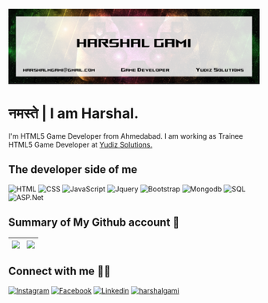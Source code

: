 ![profile](Untitled.png)

# नमस्ते | I am Harshal.

I'm HTML5 Game Developer from Ahmedabad. I am working as Trainee HTML5 Game Developer at <a href="https://www.yudiz.com/">Yudiz Solutions.</a>

## The developer side of me

![HTML](https://img.shields.io/static/v1?style=for-the-badge&label=%E2%A0%80&color=555&labelColor=%233178c6&message=HTML)
![CSS](https://img.shields.io/static/v1?style=for-the-badge&label=%E2%A0%80&color=555&labelColor=%233178c6&message=CSS)
![JavaScript](https://img.shields.io/static/v1?style=for-the-badge&label=%E2%A0%80&color=555&labelColor=%233178c6&message=JavaScript)
![Jquery](https://img.shields.io/static/v1?style=for-the-badge&label=%E2%A0%80&color=555&labelColor=%233178c6&message=Jquery)
![Bootstrap](https://img.shields.io/static/v1?style=for-the-badge&label=%E2%A0%80&color=555&labelColor=%233178c6&message=Bootstrap)
![Mongodb](https://img.shields.io/static/v1?style=for-the-badge&label=%E2%A0%80&color=555&labelColor=%233178c6&message=Mongodb)
![SQL](https://img.shields.io/static/v1?style=for-the-badge&label=%E2%A0%80&color=555&labelColor=%233178c6&message=SQL)
![ASP.Net](https://img.shields.io/static/v1?style=for-the-badge&label=%E2%A0%80&color=555&labelColor=%233178c6&message=ASP.Net)


## Summary of My Github account 🧾

| <!-- <a href="https://github.com/harshalgami13"><img align="center" src="https://github-readme-stats.vercel.app/api?username=harshalgami13&show_icons=true&theme=vue&hide_border=true&custom_title=My%20%Github%20%Stats&hide=contribs,issues&count_private=true&cache_seconds=10" alt="Harshal's github stats" /></a> --> <a href="https://github.com/harshalgami13"><img align="center" src="https://github-readme-streak-stats.herokuapp.com?user=harshalgami13&theme=vue&hide_border=true&date_format=j%20M%5B%20Y%5D&stroke=DD1A1A&fire=DD2727&cache_seconds=10" /></a> | <a href="https://github.com/harshalgami13"><img align="center" src="https://github-readme-stats.vercel.app/api/top-langs/?username=harshalgami13&layout=compact&theme=vue&hide_border=true&cache_seconds=10" /></a> |  
| ------------- | ------------- |

<!-- ## Streak stats 🔥

| <a href="https://github.com/harshalgami13"><img align="center" src="https://github-readme-streak-stats.herokuapp.com/?user=harshalgami13&theme=vue&text_color=ffffff&hide_border=true&cache_seconds=10" /></a> |
| ------------- |
-->

## Connect with me 🖐🏻

[![Instagram][1.1]][1.2] [![Facebook][2.1]][2.2] [![Linkedin][3.1]][3.2] [![harshalgami][4.1]][4.2]

[1.1]: https://img.shields.io/badge/Instagram-C13584?style=for-the-badge&logo=instagram&logoColor=ffffff
[1.2]: https://www.instagram.com/___.h_g_patel.___13/

[2.1]: https://img.shields.io/badge/Facebook-4267B2?style=for-the-badge&logo=facebook&logoColor=ffffff
[2.2]: https://www.facebook.com/harshal.gami.136/

[3.1]: https://img.shields.io/badge/Linkedin-2867B2?style=for-the-badge&logo=linkedin&logoColor=ffffff
[3.2]: https://www.linkedin.com/in/harshalgami/

[4.1]: https://img.shields.io/badge/harshalgami-0fbcd3?style=for-the-badge&logo=wordpress&logoColor=ffffff&color=3a3a81
[4.2]: https://harshalgami13.github.io/
